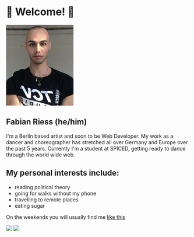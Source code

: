 # 👋 Welcome! 👋

![portrait](portrait.jpg)
## Fabian Riess (he/him)


I'm a Berlin based artist and soon to be Web Developer.
My work as a dancer and choreographer has stretched all over Germany and Europe over the past 5 years.
Currently I'm a student at SPICED, getting ready to dance through the world wide web.



## My personal interests include:
- reading political theory
- going for walks without my phone
- travelling to remote places
- eating sugar

On the weekends you will usually find me [like this](https://giphy.com/embed/FBzqZGthkW6KQ)

<p align="left">
  <img src="https://github-readme-stats.vercel.app/api?username=versacrvm&show_icons=true&theme=bear" width="400">
  <img src="https://github-readme-streak-stats.herokuapp.com?user=versacrvm&theme=dark&hide_border=true" width="400">
</p>

<!--
**versacrvm/versacrvm** is a ✨ _special_ ✨ repository because its `README.md` (this file) appears on your GitHub profile.

Here are some ideas to get you started:

- 🔭 I’m currently working on ...
- 🌱 I’m currently learning ...
- 👯 I’m looking to collaborate on ...
- 🤔 I’m looking for help with ...
- 💬 Ask me about ...
- 📫 How to reach me: ...
- 😄 Pronouns: ...
- ⚡ Fun fact: ...
-->

